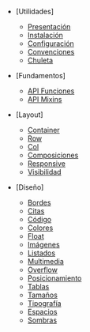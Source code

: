 - [Utilidades]

  - [Presentación](/docs/home.md)
  - [Instalación](/docs/installation)
  - [Configuración](/docs/configuration)
  - [Convenciones](/naming)
  - [Chuleta](/didorStyles/cheatsheet.md)

- [Fundamentos]

  - [API Funciones](/functions.md)
  - [API Mixins](/mixins.md)

- [Layout]

  - [Container](/Container/Container.md)
  - [Row](/Row/Row.md)
  - [Col](/Col/Col.md)
  - [Composiciones](/didorStyles/layout.md)
  - [Responsive](/didorStyles/responsive.md)
  - [Visibilidad](/didorStyles/visibility.md)

- [Diseño]

  - [Bordes](/didorStyles/border.md)
  - [Citas](/didorStyles/blockquote.md)
  - [Código](/didorStyles/code.md)
  - [Colores](/didorStyles/colors.md)
  - [Float](/didorStyles/float.md)
  - [Imágenes](/didorStyles/images.md)
  - [Listados](/didorStyles/list.md)
  - [Multimedia](/didorStyles/media.md)
  - [Overflow](/didorStyles/overflow.md)
  - [Posicionamiento](/didorStyles/position.md)
  - [Tablas](/didorStyles/tables.md)
  - [Tamaños](/didorStyles/sizing.md)
  - [Tipografía](/didorStyles/typography.md)
  - [Espacios](/didorStyles/spacing.md)
  - [Sombras](/didorStyles/shadows.md)
